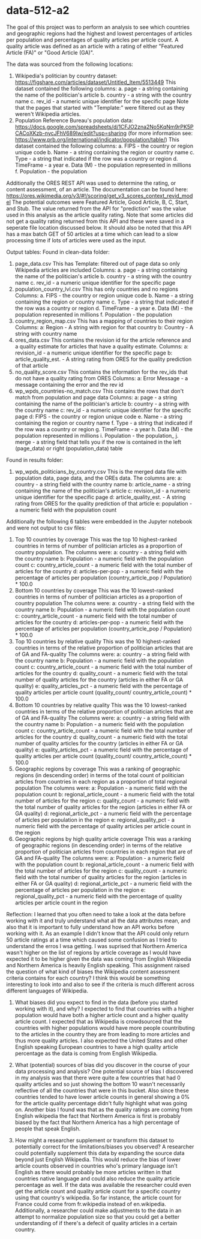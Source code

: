 # data-512-a2

The goal of this project was to perform an analysis to see which countries and geographic regions had the highest and lowest percentages of articles per population and percentages of quality articles per article count. A quality article was defined as an article with a rating of either "Featured Article (FA)" or "Good Article (GA)". 

The data was sourced from the following locations:
1. Wikipedia's politician by country dataset: https://figshare.com/articles/dataset/Untitled_Item/5513449
This dataset contained the following columns:
  a. page - a string containing the name of the politician's article 
  b. country - a string with the country name
  c. rev_id - a numeric unique identifier for the specific page
Note that the pages that started with "Template:" were filtered out as they weren't Wikipedia articles. 
2. Population Reference Bureau's population data: https://docs.google.com/spreadsheets/d/1CFJO2zna2No5KqNm9rPK5PCACoXKzb-nycJFhV689Iw/edit?usp=sharing (for more information see: https://www.prb.org/international/indicator/population/table/)
This dataset contained the following columns:
  a. FIPS - the country or region unique code
  b. Name - a string containing the region or country name
  c. Type - a string that indicated if the row was a country or region
  d. TimeFrame - a year
  e. Data (M) - the population represented in millions
  f. Population - the population
  
Additionally the ORES REST API was used to determine the rating, or content assessment, of an article. The documentation can be found here: https://ores.wikimedia.org/v3/#!/scoring/get_v3_scores_context_revid_model
The potential outcomes were Featured Article, Good Article, B, C, Start, and Stub. The value returned from the API for "prediction" was the value used in this analysis as the article quality rating. Note that some articles did not get a quality rating returned from this API and these were saved in a seperate file location discussed below. It should also be noted that this API has a max batch GET of 50 articles at a time which can lead to a slow processing time if lots of articles were used as the input.

Output tables:
Found in clean-data folder:
1. page_data.csv
This has Template: filtered out of page data so only Wikipedia articles are included
Columns:
  a. page - a string containing the name of the politician's article 
  b. country - a string with the country name
  c. rev_id - a numeric unique identifier for the specific page
2. population_country_lvl.csv
This has only countries and no regions
Columns:
  a. FIPS - the country or region unique code
  b. Name - a string containing the region or country name
  c. Type - a string that indicated if the row was a country or region
  d. TimeFrame - a year
  e. Data (M) - the population represented in millions
  f. Population - the population
3. country_region_map.csv
This has a mapping of countries to their region
Columns:
  a: Region - A string with region for that country
  b: Country - A string with country name
4. ores_data.csv
This contains the revision id for the article reference and a quality estimate for articles that have a quality estimate.
Columns:
  a: revision_id - a numeric unique identifier for the specific page
  b: article_quality_est. - A string rating from ORES for the quality prediction of that article
5. no_quality_score.csv
This contains the information for the rev_ids that do not have a quality rating from ORES
Columns: 
  a: Error Message - a message containing the error and the rev id
6. wp_wpds_countries-no_match.csv
This contains the rows that don't match from population and page data
Columns:
  a: page - a string containing the name of the politician's article 
  b: country - a string with the country name
  c: rev_id - a numeric unique identifier for the specific page
  d: FIPS - the country or region unique code
  e. Name - a string containing the region or country name
  f. Type - a string that indicated if the row was a country or region
  g. TimeFrame - a year
  h. Data (M) - the population represented in millions
  i. Population - the population_
  j. merge - a string field that tells you if the row is contained in the left (page_data) or right (population_data) table

Found in results folder:
1. wp_wpds_politicians_by_country.csv
This is the merged data file with population data, page data, and the OREs data.
The columns are:
  a: country - a string field with the country name
  b: article_name - a string containing the name of the politician's article 
  c: revision_id - a numeric unique identifier for the specific page
  d: article_quality_est. - A string rating from ORES for the quality prediction of that article
  e: population - a numeric field with the population count

Additionally the following 6 tables were embedded in the Jupyter notebook and were not output to csv files:

1. Top 10 countries by coverage
This was the top 10 highest-ranked countries in terms of number of politician articles as a proportion of country population. 
The columns were:
  a: country - a string field with the country name
  b: Population - a numeric field with the population count
  c: country_article_count - a numeric field with the total number of articles for the country
  d: articles-per-pop - a numeric field with the percentage of articles per population (country_article_pop / Population) * 100.0
2. Bottom 10 countries by coverage
This was the 10 lowest-ranked countries in terms of number of politician articles as a proportion of country population
The columns were:
  a: country - a string field with the country name
  b: Population - a numeric field with the population count
  c: country_article_count - a numeric field with the total number of articles for the country
  d: articles-per-pop - a numeric field with the percentage of articles per population (country_article_pop / Population) * 100.0
3. Top 10 countries by relative quality
This was the 10 highest-ranked countries in terms of the relative proportion of politician articles that are of GA and FA-quality
The columns were:
  a: country - a string field with the country name
  b: Population - a numeric field with the population count
  c: country_article_count - a numeric field with the total number of articles for the country
  d: quality_count - a numeric field with the total number of quality articles for the country (articles in either FA or GA quality)
  e: quality_articles_pct - a numeric field with the percentage of quality articles per article count (quality_count/ country_article_count) * 100.0
4. Bottom 10 countries by relative quality
This was the 10 lowest-ranked countries in terms of the relative proportion of politician articles that are of GA and FA-quality
The columns were:
  a: country - a string field with the country name
  b: Population - a numeric field with the population count
  c: country_article_count - a numeric field with the total number of articles for the country
  d: quality_count - a numeric field with the total number of quality articles for the country (articles in either FA or GA quality)
  e: quality_articles_pct - a numeric field with the percentage of quality articles per article count (quality_count/ country_article_count) * 100.0
5. Geographic regions by coverage
This was a ranking of geographic regions (in descending order) in terms of the total count of politician articles from countries in each region as a proportion of total regional population
The columns were:
  a: Population - a numeric field with the population count
  b: regional_article_count - a numeric field with the total number of articles for the region
  c: quality_count - a numeric field with the total number of quality articles for the region (articles in either FA or GA quality)
  d: regional_article_pct	-  a numeric field with the percentage of articles per population in the region
  e: regional_quality_pct - a numeric field with the percentage of quality articles per article count in the region
6. Geographic regions by high quality article coverage
This was a ranking of geographic regions (in descending order) in terms of the relative proportion of politician articles from countries in each region that are of GA and FA-quality
The columns were:
  a: Population - a numeric field with the population count
  b: regional_article_count - a numeric field with the total number of articles for the region
  c: quality_count - a numeric field with the total number of quality articles for the region (articles in either FA or GA quality)
  d: regional_article_pct	-  a numeric field with the percentage of articles per population in the region
  e: regional_quality_pct - a numeric field with the percentage of quality articles per article count in the region

Reflection:
I learned that you often need to take a look at the data before working with it and truly understand what all the data attributes mean, and also that it is important to fully understand how an API works before working with it. As an example I didn't know that the API could only return 50 article ratings at a time which caused some confusion as I tried to understand the erros I wsa getting. I was suprised that Northern America wasn't higher on the list of regions by article coverage as I would have expected it to be higher given the data was coming from English Wikipedia and Northern America is heavily English speaking. This assignment raised the question of what kind of biases the Wikipedia content assessment criteria contains for each country? I think this would be something interesting to look into and also to see if the criteria is much different across different languages of Wikipedia.

1. What biases did you expect to find in the data (before you started working with it), and why?
I expected to find that countries with a higher population would have both a higher article count and a higher quality article count. I expected that as Wikipedia is crowdsourced that the countries with higher populations would have more people countributing to the articles in the country they are from leading to more articles and thus more quality articles. I also expected the United States and other English speaking European countries to have a high quality article percentage as the data is coming from English Wikipedia. 

2. What (potential) sources of bias did you discover in the course of your data processing and analysis?
One potential source of bias I discovered in my analysis was that there were quite a few countries that had 0 quality articles and so just showing the bottom 10 wasn't necessarily reflective of all the countries that were in this bucket. Also since these countries tended to have lower article counts in general showing a 0% for the article quality percentage didn't fully highlight what was going on. Another bias I found was that as the quality ratings are coming from English wikipedia the fact that Northern America is first is probably biased by the fact that Northern America has a high percentage of people that speak English. 

7. How might a researcher supplement or transform this dataset to potentially correct for the limitations/biases you observed?
A researcher could potentially supplement this data by expanding the source data beyond just English Wikipedia. This would reduce the bias of lower article counts observed in countries who's primary language isn't English as there would probably be more articles written in that countries native language and could also reduce the quality article percentage as well. If the data was available the researcher could even get the article count and quality article count for a specific country using that country's wikipedia. So far instance, the article count for France could come from fr.wikipedia instead of en.wikipedia. Additionally, a researcher could make adjustments to the data in an attempt to normalize population size so that you could get a better understanding of if there's a defecit of quality articles in a certain country.
